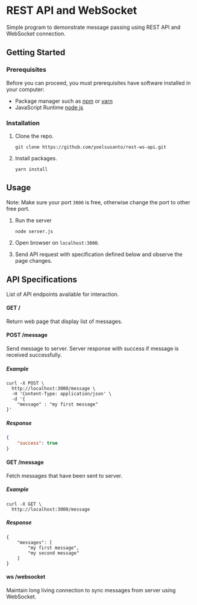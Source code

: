 # REST API and WebSocket

Simple program to demonstrate message passing using REST API and WebSocket connection.

## Getting Started

### Prerequisites

Before you can proceed, you must prerequisites have software installed in your computer:

- Package manager such as [npm](https://www.npmjs.com/)  or [yarn](https://yarnpkg.com/lang/en/ )
- JavaScript Runtime [node js](https://nodejs.org/en/)

### Installation

1. Clone the repo.

   ```
   git clone https://github.com/yoelsusanto/rest-ws-api.git
   ```

2. Install packages.

   ```
   yarn install
   ```

## Usage

Note: Make sure your port `3000` is free, otherwise change the port to other free port.

1. Run the server

   ```
   node server.js
   ```

2. Open browser on `localhost:3000`.

3. Send API request with specification defined below and observe the page changes.

## API Specifications

List of API endpoints available for interaction.



#### GET /

Return web page that display list of messages.



#### POST /message

Send message to server. Server response with success if message is received successfully.

##### Example

```
curl -X POST \
  http://localhost:3000/message \
  -H 'Content-Type: application/json' \
  -d '{
	"message" : "my first message"
}'
```

##### Response

```json
{
    "success": true
}
```



#### GET /message

Fetch messages that have been sent to server.

##### Example

```
curl -X GET \
  http://localhost:3000/message
```

##### Response

```
{
    "messages": [
        "my first message",
        "my second message"
    ]
}
```



#### ws /websocket

Maintain long living connection to sync messages from server using WebSocket.